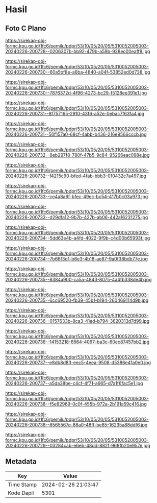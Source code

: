 # Hasil

## Foto C Plano

https://sirekap-obj-formc.kpu.go.id/1fc6/pemilu/pdpr/53/10/05/20/05/5310052005003-20240226-200728--0206307b-bb92-479b-a59b-938ec00eaff8.jpg

https://sirekap-obj-formc.kpu.go.id/1fc6/pemilu/pdpr/53/10/05/20/05/5310052005003-20240226-200730--60a5bf8e-a6ba-4840-a04f-53852ed0d738.jpg

https://sirekap-obj-formc.kpu.go.id/1fc6/pemilu/pdpr/53/10/05/20/05/5310052005003-20240226-200730--7876372d-4f96-4273-bc29-f5128ee391e1.jpg

https://sirekap-obj-formc.kpu.go.id/1fc6/pemilu/pdpr/53/10/05/20/05/5310052005003-20240226-200731--8f757165-2910-43f6-a52e-0ebac7f63fa4.jpg

https://sirekap-obj-formc.kpu.go.id/1fc6/pemilu/pdpr/53/10/05/20/05/5310052005003-20240226-200731--50f157a0-68cf-4abb-b436-216e9566cccb.jpg

https://sirekap-obj-formc.kpu.go.id/1fc6/pemilu/pdpr/53/10/05/20/05/5310052005003-20240226-200732--8eb297f8-780f-47b5-9c84-95266eac098e.jpg

https://sirekap-obj-formc.kpu.go.id/1fc6/pemilu/pdpr/53/10/05/20/05/5310052005003-20240226-200732--f4215c90-bfed-4fab-bbb3-010432c7a497.jpg

https://sirekap-obj-formc.kpu.go.id/1fc6/pemilu/pdpr/53/10/05/20/05/5310052005003-20240226-200733--ce4a8a6f-bfec-49ec-bc54-417b0c03a973.jpg

https://sirekap-obj-formc.kpu.go.id/1fc6/pemilu/pdpr/53/10/05/20/05/5310052005003-20240226-200733--d29dfa12-9b7b-427b-ab06-442a16231275.jpg

https://sirekap-obj-formc.kpu.go.id/1fc6/pemilu/pdpr/53/10/05/20/05/5310052005003-20240226-200734--5dd63e4b-a4fd-4022-9f9b-c4d00b65993f.jpg

https://sirekap-obj-formc.kpu.go.id/1fc6/pemilu/pdpr/53/10/05/20/05/5310052005003-20240226-200734--7b66f3d1-b6e3-4b18-ae87-9a0f38bdb77e.jpg

https://sirekap-obj-formc.kpu.go.id/1fc6/pemilu/pdpr/53/10/05/20/05/5310052005003-20240226-200735--8384a900-ca5a-4843-8075-4a4fb338de4b.jpg

https://sirekap-obj-formc.kpu.go.id/1fc6/pemilu/pdpr/53/10/05/20/05/5310052005003-20240226-200735--6cc69520-fb39-45b1-b194-260469114d9b.jpg

https://sirekap-obj-formc.kpu.go.id/1fc6/pemilu/pdpr/53/10/05/20/05/5310052005003-20240226-200736--0157633b-8ca3-41ed-b794-3620313d7d99.jpg

https://sirekap-obj-formc.kpu.go.id/1fc6/pemilu/pdpr/53/10/05/20/05/5310052005003-20240226-200736--14153218-6564-4097-ba3c-60ec87457bb2.jpg

https://sirekap-obj-formc.kpu.go.id/1fc6/pemilu/pdpr/53/10/05/20/05/5310052005003-20240226-200737--e8db8d83-eec5-4eea-9508-d5386e41a0e0.jpg

https://sirekap-obj-formc.kpu.go.id/1fc6/pemilu/pdpr/53/10/05/20/05/5310052005003-20240226-200737--a5da38be-c4cf-4f71-a665-d7a1f6fac5e1.jpg

https://sirekap-obj-formc.kpu.go.id/1fc6/pemilu/pdpr/53/10/05/20/05/5310052005003-20240226-200738--f5e82969-0c0f-455b-972a-2b191a59c416.jpg

https://sirekap-obj-formc.kpu.go.id/1fc6/pemilu/pdpr/53/10/05/20/05/5310052005003-20240226-200738--8565567e-86a0-48ff-be85-16235a88ddf6.jpg

https://sirekap-obj-formc.kpu.go.id/1fc6/pemilu/pdpr/53/10/05/20/05/5310052005003-20240226-200729--03284cab-e6eb-48dd-882f-968fb20e957e.jpg


## Metadata

| Key        | Value               |
| ---------- | ------------------- |
| Time Stamp | 2024-02-26 21:03:47 |
| Kode Dapil | 5301                |



